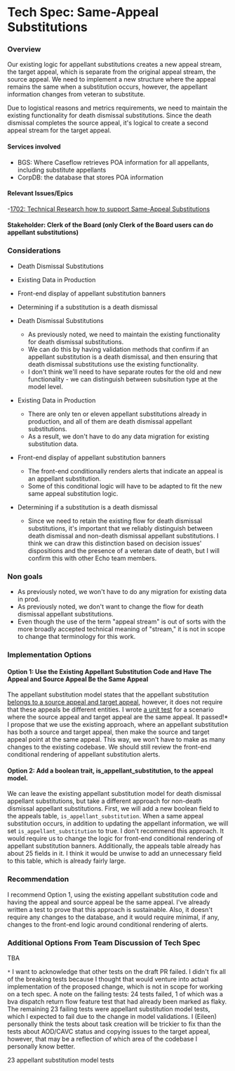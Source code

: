# Tech Spec: Same-Appeal Substitutions

### Overview

Our existing logic for appellant substitutions creates a new appeal stream, the target appeal, which is separate from the original appeal stream, the source appeal.  We need to implement a new structure where the appeal remains the same when a substitution occurs, however, the appellant information changes from veteran to substitute.

Due to logistical reasons and metrics requirements, we need to maintain the existing functionality for death dismissal substitutions. Since the death dismissal completes the source appeal, it's logical to create a second appeal stream for the target appeal.

#### Services involved
- BGS: Where Caseflow retrieves POA information for all appellants, including substitute appellants
- CorpDB: the database that stores POA information


#### Relevant Issues/Epics
-[1702: Technical Research how to support Same-Appeal Substitutions](https://vajira.max.gov/browse/CASEFLOW-1702)

#### Stakeholder: Clerk of the Board (only Clerk of the Board users can do appellant substitutions)


### Considerations
- Death Dismissal Substitutions
- Existing Data in Production
- Front-end display of appellant substitution banners
- Determining if a substitution is a death dismissal

- Death Dismissal Substitutions
    - As previously noted, we need to maintain the existing functionality for death dismissal substitutions.  
    - We can do this by having validation methods that confirm if an appellant substitution is a death dismissal, and then ensuring that death dismissal substitutions use the existing functionality.
    - I don't think we'll need to have separate routes for the old and new functionality - we can distinguish between subsitution type at the model level.
- Existing Data in Production
    - There are only ten or eleven appellant substitutions already in production, and all of them are death dismissal appellant substitutions.
    - As a result, we don't have to do any data migration for existing substitution data.
- Front-end display of appellant substitution banners
    - The front-end conditionally renders alerts that indicate an appeal is an appellant substitution.
    - Some of this conditional logic will have to be adapted to fit the new same appeal substitution logic.
- Determining if a substitution is a death dismissal
    - Since we need to retain the existing flow for death dismissal substitutions, it's important that we reliably distinguish between death dismissal and non-death dismissal appellant substitutions.  I think we can draw this distinction based on decision issues' dispositions and the presence of a veteran date of death, but I will confirm this with other Echo team members.


### Non goals
- As previously noted, we won't have to do any migration for existing data in prod.
- As previously noted, we don't want to change the flow for death dismissal appellant substitutions.
- Even though the use of the term "appeal stream" is out of sorts with the more broadly accepted technical meaning of "stream," it is not in scope to change that terminology for this work.

### Implementation Options
#### Option 1: Use the Existing Appellant Substitution Code and Have The Appeal and Source Appeal Be the Same Appeal
The appellant substitution model states that the appellant substitution [belongs to a source appeal and target appeal](https://github.com/department-of-veterans-affairs/caseflow/pull/16786/files#diff-95a868016007a8bc1f2c36361ce09d7b360f79ce400d2e8c39f8ca2221af9865L7-L8), however, it does not require that these appeals be different entities.  I wrote [a unit test](https://github.com/department-of-veterans-affairs/caseflow/pull/16786/files#diff-38bc178f66ffdd5aabbd76beeff2c5035d6e35a3d6c6dd1f1f82070562cfdcb5R363) for a scenario where the source appeal and target appeal are the same appeal.  It passed!*
I propose that we use the existing approach, where an appellant substitution has both a source and target appeal, then make the source and target appeal point at the same appeal.  This way, we won't have to make as many changes to the existing codebase.  We should still review the front-end conditional rendering of appellant substitution alerts.
#### Option 2: Add a boolean trait, is_appellant_substitution, to the appeal model.
We can leave the existing appellant substitution model for death dismissal appellant substitutions, but take a different approach for non-death dismissal appellant substitutions.  First, we will add a new boolean field to the appeals table, `is_appellant_substitution`.  When a same appeal substitution occurs, in addition to updating the appellant information, we will set `is_appellant_substitution` to true.
I don't recommend this approach.  It would require us to change the logic for front-end conditional rendering of appellant substitution banners.  Additionally, the appeals table already has about 25 fields in it. I think it would be unwise to add an unnecessary field to this table, which is already fairly large.


### Recommendation
I recommend Option 1, using the existing appellant substitution code and having the appeal and source appeal be the same appeal.  I've already written a test to prove that this approach is sustainable.  Also, it doesn't require any changes to the database, and it would require minimal, if any, changes to the front-end logic around conditional rendering of alerts.

### Additional Options From Team Discussion of Tech Spec
TBA



`*` I want to acknowledge that other tests on the draft PR failed.  I didn't fix all of the breaking tests because I thought that would venture into actual implementation of the proposed change, which is not in scope for working on a tech spec.  A note on the failing tests: 24 tests failed, 1 of which was a bva dispatch return flow feature test that had already been marked as flaky.  The remaining 23 failing tests were appellant substitution model tests, which I expected to fail due to the change in model validations. I (Eileen) personally think the tests about task creation will be trickier to fix than the tests about AOD/CAVC status and copying issues to the target appeal, however, that may be a reflection of which area of the codebase I personally know better.

23 appellant substitution model tests
